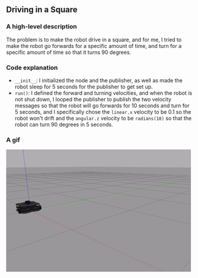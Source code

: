 ## Driving in a Square
### A high-level description
The problem is to make the robot drive in a square, and for me, I tried to make the robot go forwards for a specific amount of time, and turn for a specific amount of time so that it turns 90 degrees.
### Code explanation
* `__init__`: I initialized the node and the publisher, as well as made the robot sleep for 5 seconds for the publisher to get set up. 
* `run()`: I defined the forward and turning velocities, and when the robot is not shut down, I looped the publisher to publish the two velocity messages so that the robot will go forwards for 10 seconds and turn for 5 seconds, and I specifically chose the `linear.x` velocity to be 0.1 so the robot won't drift and the `angular.z` velocity to be `radians(18)` so that the robot can turn 90 degrees in 5 seconds. 
### A gif
![drive_square_demo.gif](gifs/drive_square_demo.gif)
